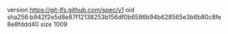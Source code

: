 version https://git-lfs.github.com/spec/v1
oid sha256:b942f2e5d8e87f12138253b156df0b6586b94b628565e3b6b80c8fe8e8fddd40
size 1009
